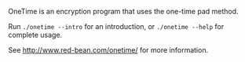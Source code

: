 OneTime is an encryption program that uses the one-time pad method.

Run `./onetime --intro` for an introduction, or `./onetime --help` for
complete usage.

See http://www.red-bean.com/onetime/ for more information.
